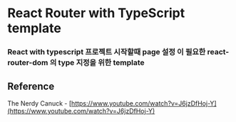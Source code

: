 # React Router with TypeScript template

### React with typescript 프로젝트 시작할때 page 설정 이 필요한 react-router-dom 의 type 지정을 위한 template

## Reference

The Nerdy Canuck - [https://www.youtube.com/watch?v=J6jzDfHoj-Y](https://www.youtube.com/watch?v=J6jzDfHoj-Y)
